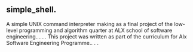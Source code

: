 ## simple_shell.
A simple UNIX command interpreter making as a final project of the low-level programming and algorithm quarter at ALX school of software engineering.......
This project was written as part of the curriculum for Alx Software Engineering Programme..
.
.
